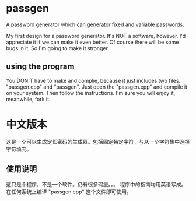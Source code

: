 # passgen
A password generator which can generator fixed and variable passwords.

My first design for a password generator. It's NOT a software, however. I'd appreciate it if we can make it even better.
Of course there will be some bugs in it. So I'm going to make it stronger.

## using the program
You DON'T have to make and complie, because it just includes two files. "passgen.cpp" and "passgen".
Just open the "passgen.cpp" and compile it on your system.
Then follow the instructions. I'm sure you will enjoy it, meanwhile, fork it.

# 中文版本
这是一个可以生成定长密码的生成器。包括固定特定字符，与从一个字符集中选择字符填充。

## 使用说明
这只是个程序，不是一个软件。仍有很多瑕疵。。。
程序中的指南均用英语写成。
在任何系统上编译 "passgen.cpp" 这个文件即可使用。
